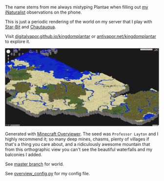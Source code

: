The name stems from me always mistyping Plantae when filling out [my iNaturalist](http://www.inaturalist.org/observations/digitalvapor) observations on the phone.

This is just a periodic rendering of the world on my server that I play with [Star-Bit](https://github.com/Star-Bit) and [Chautauqua](https://github.com/Chautauqua).

Visit [digitalvapor.github.io/kingdomplantar](https://digitalvapor.github.io/kingdomplantar) or [antivapor.net/kingdomplantar](http://antivapor.net/kingdomplantar) to explore it.

![kingdom plantar](plantar.png)

Generated with [Minecraft Overviewer](https://github.com/overviewer/Minecraft-Overviewer). The seed was `Professor Layton` and I highly recommend it; so many deep mines, chasms, plenty of villages if that's a thing you care about, and a ridiculously awesome mountain that from this orthographic view you can't see the beautiful waterfalls and my balconies I added.

See [master branch](https://github.com/digitalvapor/kingdomplantar/tree/master) for world.

See [overview_config.py](https://gist.github.com/digitalvapor/a8cf4a9bb3bd9c5f2bd4) for my config file.
